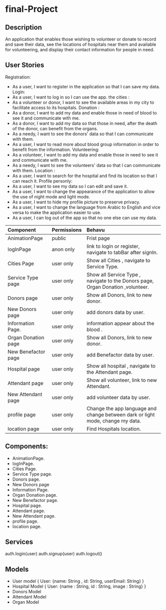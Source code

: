 # final-Project


## Description
An application that enables those wishing to volunteer or donate to record and save their data, see the locations of hospitals near them and available for volunteering, and display their contact information for people in need.

## User Stories
 Registration: 
 - As a user, I want to register in the application so that I can save my data.
 Login:
 - As a user, I want to log in so I can use the app.
 the cities :
- As a volunteer or donor, I want to see the available areas in my city to facilitate access to its hospitals.
 Donation :
- As a donor, I want to add my data and enable those in need of blood to see it and communicate with me.
- As a donor, I want to add my data so that those in need, after the death of the donor, can benefit from the organs.
- As a needy, I want to see the donors' data so that I can communicate with them.
- As a user, I want to read more about blood group information in order to benefit from the information.
 Volunteering:
- As a volunteer, I want to add my data and enable those in need to see it and communicate with me.
- As a needy, I want to see the volunteers' data so that I can communicate with them.
Location :
- As a user, I want to search for the hospital and find its location so that I can reach it.
Profile personly:
- As a user, I want to see my data so I can edit and save it.
- As a user, I want to change the appearance of the application to allow the use of night mode and light mode.
- As a user, I want to hide my profile picture to preserve privacy.
- As a user, I want to change the language from Arabic to English and vice versa to make the application easier to use.
- As a user, I can log out of the app so that no one else can use my data.

| Component        | Permissions | Behavu 
| :---             |     ---   |   :---    |
| AnimationPage          | public      | Frist page |
| logInPage                  | anon only   | link to login or register, navigate to tabBar after signIn.|
| Cities Page                | user only    | Show all Cities  , navigate to Service Type.|
| Service Type page    | user only    | Show all Service Type , navigate to the Donors page, Organ Donation ,volunteer.|
| Donors page              | user only  | Show all Donors, link to new donor.|
| New Donors  page     | user only   | add donors data by user.|
| Information Page.        | user only   | information appear about the blood .| 
| Organ Donation page  | user only  | Show all Donors, link to new donor.|
| New Benefactor page   | user only   | add Benefactor data by user.|
| Hospital page | user only | Show all hospital , navigate to the Attendant page. |
| Attendant page  | user only  | Show all volunteer, link to new Attendant.|
| New Attendant page   | user only   | add volunteer data by user.|
| profile page      | user only | Change the app language and change between dark or light mode, change my data.|
| location page | user only | Find Hospitals location.|

## Components: 
- AnimationPage.
- logInPage.
- Cities Page.
- Service Type page.
- Donors page.
- New Donors page
- Information Page.
- Organ Donation page.
- New Benefactor page.
- Hospital page.
- Attendant page.
- New Attendant page.
- profile page.
- location page.

## Services
auth.login(user)
auth.signup(user)
auth.logout()

## Models
- User model
{  User: {name: String , id: String, userEmail: String} }
- Hospital Model
{  User: {name : String, id : String, image : String} }
- Donors Model 
- Attendant Model
- Organ Model
